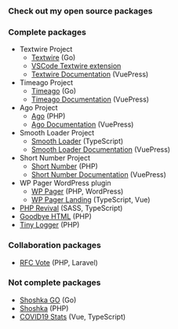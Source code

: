 ### Check out my open source packages

### Complete packages
- Textwire Project
  - [Textwire](https://github.com/textwire/textwire) (Go)
  - [VSCode Textwire extension](https://github.com/textwire/vscode-textwire)
  - [Textwire Documentation](https://github.com/textwire/textwire.github.io) (VuePress)
- Timeago Project
  - [Timeago](https://github.com/SerhiiCho/timeago) (Go)
  - [Timeago Documentation](https://github.com/SerhiiCho/timeago-docs) (VuePress)
- Ago Project
  - [Ago](https://github.com/SerhiiCho/ago) (PHP)
  - [Ago Documentation](https://github.com/SerhiiCho/ago-docs) (VuePress)
- Smooth Loader Project
  - [Smooth Loader](https://github.com/smooth-loader/smooth-loader) (TypeScript)
  - [Smooth Loader Documentation](https://github.com/smooth-loader/smooth-loader.github.io) (VuePress)
- Short Number Project
  - [Short Number](https://github.com/SerhiiCho/short-number) (PHP)
  - [Short Number Documentation](https://github.com/SerhiiCho/short-number-docs) (VuePress)
- WP Pager WordPress plugin
  - [WP Pager](https://github.com/wp-pager/wp-pager) (PHP, WordPress)
  - [WP Pager Landing](https://github.com/wp-pager/wp-pager.github.io) (TypeScript, Vue)
- [PHP Revival](https://github.com/php-revival/php-revival) (SASS, TypeScript)
- [Goodbye HTML](https://github.com/SerhiiCho/goodbye-html) (PHP)
- [Tiny Logger](https://github.com/SerhiiCho/tiny-logger) (PHP)

### Collaboration packages
- [RFC Vote](https://github.com/brendt/rfc-vote) (PHP, Laravel)

### Not complete packages
- [Shoshka GO](https://github.com/SerhiiCho/shoshka-go) (Go)
- [Shoshka](https://github.com/SerhiiCho/shoshka) (PHP)
- [COVID19 Stats](https://github.com/SerhiiCho/covid19-stats) (Vue, TypeScript)
